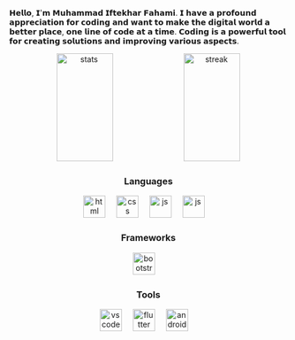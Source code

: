 𝗛𝗲𝗹𝗹𝗼, 𝗜'𝗺 𝗠𝘂𝗵𝗮𝗺𝗺𝗮𝗱 𝗜𝗳𝘁𝗲𝗸𝗵𝗮𝗿 𝗙𝗮𝗵𝗮𝗺𝗶. 𝗜 𝗵𝗮𝘃𝗲 𝗮 𝗽𝗿𝗼𝗳𝗼𝘂𝗻𝗱 𝗮𝗽𝗽𝗿𝗲𝗰𝗶𝗮𝘁𝗶𝗼𝗻 𝗳𝗼𝗿 𝗰𝗼𝗱𝗶𝗻𝗴 𝗮𝗻𝗱 𝘄𝗮𝗻𝘁 𝘁𝗼 𝗺𝗮𝗸𝗲 𝘁𝗵𝗲 𝗱𝗶𝗴𝗶𝘁𝗮𝗹 𝘄𝗼𝗿𝗹𝗱 𝗮 𝗯𝗲𝘁𝘁𝗲𝗿 𝗽𝗹𝗮𝗰𝗲, 𝗼𝗻𝗲 𝗹𝗶𝗻𝗲 𝗼𝗳 𝗰𝗼𝗱𝗲 𝗮𝘁 𝗮 𝘁𝗶𝗺𝗲. 𝗖𝗼𝗱𝗶𝗻𝗴 𝗶𝘀 𝗮 𝗽𝗼𝘄𝗲𝗿𝗳𝘂𝗹 𝘁𝗼𝗼𝗹 𝗳𝗼𝗿 𝗰𝗿𝗲𝗮𝘁𝗶𝗻𝗴 𝘀𝗼𝗹𝘂𝘁𝗶𝗼𝗻𝘀 𝗮𝗻𝗱 𝗶𝗺𝗽𝗿𝗼𝘃𝗶𝗻𝗴 𝘃𝗮𝗿𝗶𝗼𝘂𝘀 𝗮𝘀𝗽𝗲𝗰𝘁𝘀.

<div align="center">

<img width="45%" height="195px" src="https://github-readme-stats.vercel.app/api?username=iiiiftekhar&theme=transparent&show_icons=true&count_private=true&hide_border=true&title_color=00bfbf&icon_color=00bfbf&text_color=c9d1d9&bg_color=0d1117" alt="stats"/>

<img width="45%" height="195px" src="https://streak-stats.demolab.com?user=iiiiftekhar&theme=transparent&hide_border=true&border_radius=2&card_width=500&stroke=00BFBF&ring=00BFBF&fire=00BFBF&dates=00BFBF&sideNums=00BFBF&sideLabels=00BFBF&currStreakNum=00BFBF&currStreakLabel=00BFBF" alt="streak"/>

</div>

<h3 align="center""> Languages </h3>

<div align="center">
<img src="https://github.com/iiiiftekhar/iiiiftekhar-/blob/main/resources/html.png" height="40" alt="html"/>
<img width="12" />

<img src="https://github.com/iiiiftekhar/iiiiftekhar-/blob/main/resources/css.png" height="40" alt="css"/>
<img width="12" />

<img src="https://github.com/iiiiftekhar/iiiiftekhar-/blob/main/resources/js.png" height="40" alt="js"/>
<img width="12" />

<img src="https://github.com/iiiiftekhar/iiiiftekhar/blob/main/resources/dart.png" height="40" alt="js"/>
<img width="12" />
</div>

<div align="center">
<h3 align="center""> Frameworks </h3>
<img src="https://github.com/iiiiftekhar/iiiiftekhar/blob/main/resources/bootstrap.png" height="40" alt="bootstrap"/>
<img width="12" />
</div>

<h3 align="center""> Tools </h3>

<div align="center">

<img src="https://github.com/iiiiftekhar/iiiiftekhar/blob/main/resources/vs-code.png" height="40" alt="vscode"/>
<img width="12" />

<img src="https://github.com/iiiiftekhar/iiiiftekhar/blob/main/resources/flutter.png" height="40" alt="flutter"/>
<img width="12" />

<img src="https://github.com/iiiiftekhar/iiiiftekhar/blob/main/resources/android-studio.png" height="40" alt="android-studio"/>
<img width="12" />

</div>

